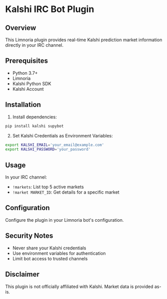 # Kalshi IRC Bot Plugin

## Overview
This Limnoria plugin provides real-time Kalshi prediction market information directly in your IRC channel.

## Prerequisites
- Python 3.7+
- Limnoria
- Kalshi Python SDK
- Kalshi Account

## Installation
1. Install dependencies:
```bash
pip install kalshi supybot
```

2. Set Kalshi Credentials as Environment Variables:
```bash
export KALSHI_EMAIL='your_email@example.com'
export KALSHI_PASSWORD='your_password'
```

## Usage
In your IRC channel:
- `!markets`: List top 5 active markets
- `!market MARKET_ID`: Get details for a specific market

## Configuration
Configure the plugin in your Limnoria bot's configuration.

## Security Notes
- Never share your Kalshi credentials
- Use environment variables for authentication
- Limit bot access to trusted channels

## Disclaimer
This plugin is not officially affiliated with Kalshi. Market data is provided as-is.
